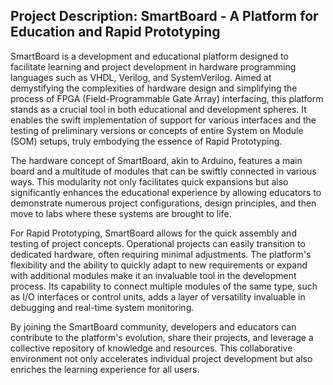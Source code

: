 ## Project Description: SmartBoard - A Platform for Education and Rapid Prototyping

SmartBoard is a development and educational platform designed to facilitate learning and project development in hardware programming languages such as VHDL, Verilog, and SystemVerilog. Aimed at demystifying the complexities of hardware design and simplifying the process of FPGA (Field-Programmable Gate Array) interfacing, this platform stands as a crucial tool in both educational and development spheres. It enables the swift implementation of support for various interfaces and the testing of preliminary versions or concepts of entire System on Module (SOM) setups, truly embodying the essence of Rapid Prototyping.

The hardware concept of SmartBoard, akin to Arduino, features a main board and a multitude of modules that can be swiftly connected in various ways. This modularity not only facilitates quick expansions but also significantly enhances the educational experience by allowing educators to demonstrate numerous project configurations, design principles, and then move to labs where these systems are brought to life.

For Rapid Prototyping, SmartBoard allows for the quick assembly and testing of project concepts. Operational projects can easily transition to dedicated hardware, often requiring minimal adjustments. The platform's flexibility and the ability to quickly adapt to new requirements or expand with additional modules make it an invaluable tool in the development process. Its capability to connect multiple modules of the same type, such as I/O interfaces or control units, adds a layer of versatility invaluable in debugging and real-time system monitoring.

By joining the SmartBoard community, developers and educators can contribute to the platform's evolution, share their projects, and leverage a collective repository of knowledge and resources. This collaborative environment not only accelerates individual project development but also enriches the learning experience for all users.
